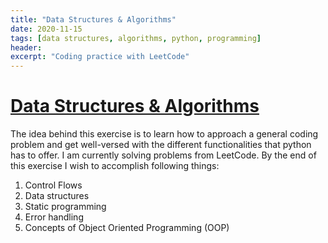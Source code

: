 ```yaml
---
title: "Data Structures & Algorithms"
date: 2020-11-15
tags: [data structures, algorithms, python, programming]
header:
excerpt: "Coding practice with LeetCode"
---
```


# [Data Structures & Algorithms](https://github.com/NikhilSawal/algorithms)

The idea behind this exercise is to learn how to approach a general coding problem and get well-versed with the different functionalities that python has to offer. I am currently solving problems from LeetCode. By the end of this exercise I wish to accomplish following things:
1. Control Flows
2. Data structures
3. Static programming
4. Error handling
5. Concepts of Object Oriented Programming (OOP)
